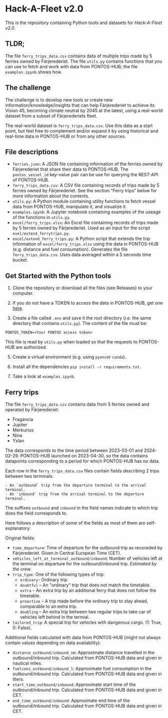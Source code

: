 # Hack-A-Fleet v2.0

This is the repository containing Python tools and datasets for _Hack-A-Fleet v2.0_.

## TLDR;

The file `ferry_trips_data.csv` contains data of multiple trips made by 5 ferries owned by Färjerederiet. The file `utils.py` contains functions that you can use to fetch and work with data from PONTOS-HUB; the file `examples.ipynb` shows how.

## The challenge

The challenge is to develop new tools or create new information/knowledge/insights that can help Färjerederiet to achieve its Vision 45, becoming climate neutral by 2045 at the latest, using a real-world dataset from a subset of Färjerederiets fleet.

The real-world dataset is `ferry_trips_data.csv`. Use this data as a start point, but feel free to complement and/or expand it by using historical and real-time data in PONTOS-HUB or from any other sources.

## File descriptions

- `ferries.json`: A JSON file containing information of the ferries owned by Färjerederiet that share their data to PONTOS-HUB. The `pontos_vessel_id` key-value pair can be use for querying the REST-API of PONTOS-HUB.
- `ferry_trips_data.csv`: A CSV file containing records of trips made by 5 ferries owned by Färjerederiet. See the section "Ferry trips" below for more information about the contents.
- `utils.py`: A Python module containing utility functions to fetch vessel data from PONTOS-HUB, manipulate it, and visualize it.
- `examples.ipynb`: A Jupyter notebook containing examples of the useage of the functions in `utils.py`.
- `excel/ferry_trips.xlsx`: An Excel file containing records of trips made by 5 ferries owned by Färjerederiet. Used as an input for the script `exel/extend_ferrytrips.py`.
- `excel/extend_ferry_trips.py`: A Python script that extends the trip information of `excel/ferry_trips.xlsx` using the data in PONTOS-HUB (e.g. distance and fuel consumption). Generates the file `ferry_trips_data.csv`. Uses data averaged within a 5 seconds time bucket.

## Get Started with the Python tools

1. Clone the repository or download all the files (see Releases) to your computer.

2. If you do not have a TOKEN to access the data in PONTOS-HUB, get one [here](https://pontos.ri.se/get_started).

3. Create a file called `.env` and save it the root directory (i.e. the same directory that contains `utils.py`). The content of the file must be:

```
PONTOS_TOKEN=<Your PONTOS access token>
```

This file is read by `utils.py` when loaded so that the requests to PONTOS-HUB are authorized.

5. Create a virtual environment (e.g. using `pyenv`or `conda`).

6. Install all the dependencies `pip install -r requirements.txt`.

7. Take a look at `examples.ipynb`.

## Ferry trips

The file `ferry_trips_data.csv` contains data from 5 ferries owned and operated by Färjerederiet:

- Fragancia
- Jupiter
- Merkurius
- Nina
- Yxlan

The data corresponds to the time period between 2023-03-01 and 2024-02-29. PONTOS-HUB launched on 2023-04-30, so the data contains datapoints corresponding to a period for which PONTOS-HUB has no data.

Each row in the `ferry_trips_data.csv` files contain fields describing 2 trips between two terminals:

    - An `outbound` trip from the departure terminal to the arrival terminal.
    - An `inbound` trip from the arrival terminal to the departure terminal.

The suffixes `outbound` and `inbound` in the field names indicate to which trip does the field corresponds to.

Here follows a description of _some_ of the fields as most of them are self-explanatory:

Original fields:

- `time_departure`: Time of departure for the outbound trip as recoreded by Färjerederiet. Given in Central European Time (CET).
- `vehicles_left_at_terminal_outbound/inbound`: Number of vehicles left at the terminal on departure for the outbound/inbound trip. _Estimated by the crew._
- `trip_type`: One of the following types of trip:
  - `ordinary`- Ordinary trip.
  - `doubtful` – An "ordinary" trip that does not match the timetable.
  - `extra` – An extra trip by an additional ferry that does not follow the timetable.
  - `proactive` – A trip made before the ordinary trip to stay ahead, comparable to an extra trip.
  - `doubling` – An extra trip between two regular trips to take car of vehicles left behind in the termial.
- `tailored_trip`: A special trip for vehicles with dangerous cargo. (1: True, 0: False).

Additional fields calculated with data from PONTOS-HUB (might not always contain values depending on data availability):

- `distance_outbound/inbound_nm`: Approximate distance travelled in the outbound/inbound trip. Calculated from PONTOS-HUB data and given in nautical miles.
- `fuelcons_outbound/inbound_l`: Approximate fuel consumption in the outbound/inbound trip. Calculated from PONTOS-HUB data and given in liters.
- `start_time_outbound/inbound`: Approximate start time of the outbound/inbound trip. Calculated from PONTOS-HUB data and given in CET.
- `end_time_outbound/inbound`: Approximate end time of the outbound/inbound trip. Calculated from PONTOS-HUB data and given in CET.
